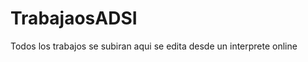 TrabajaosADSI
=============

 Todos los trabajos se subiran aqui se edita desde un interprete online 
